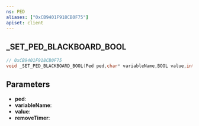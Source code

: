 ```yaml
---
ns: PED
aliases: ["0xCB9401F918CB0F75"]
apiset: client
---
```

## _SET_PED_BLACKBOARD_BOOL

```c
// 0xCB9401F918CB0F75
void _SET_PED_BLACKBOARD_BOOL(Ped ped,char* variableName,BOOL value,int removeTimer);
```


## Parameters
* **ped**:
* **variableName**:
* **value**:
* **removeTimer**: